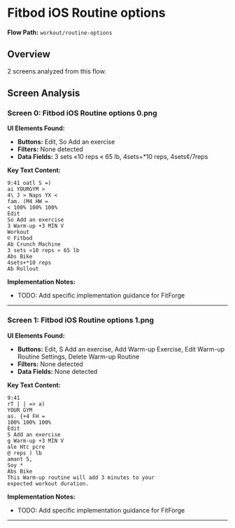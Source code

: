 # Fitbod iOS Routine options

**Flow Path:** `workout/routine-options`

## Overview
2 screens analyzed from this flow.

## Screen Analysis

### Screen 0: Fitbod iOS Routine options 0.png

**UI Elements Found:**
- **Buttons:** Edit, So Add an exercise
- **Filters:** None detected  
- **Data Fields:** 3 sets «10 reps « 65 lb, 4sets+*10 reps, 4sets¢/7reps

**Key Text Content:**
```
9:41 oatl S =)
ai YOURGYM >
4\ J > Naps YX <
fam. (M4 HW =
< 100% 100% 100%
Edit
So Add an exercise
3 Warm-up +3 MIN V
Workout
© Fitbod
Ab Crunch Machine
3 sets «10 reps « 65 lb
Abs Bike
4sets+*10 reps
Ab Rollout
```

**Implementation Notes:**
- TODO: Add specific implementation guidance for FitForge

---

### Screen 1: Fitbod iOS Routine options 1.png

**UI Elements Found:**
- **Buttons:** Edit, S Add an exercise, Add Warm-up Exercise, Edit Warm-up Routine Settings, Delete Warm-up Routine
- **Filters:** None detected  
- **Data Fields:** None detected

**Key Text Content:**
```
9:41
rT | | => a)
YOUR GYM
as. {+4 FH =
100% 100% 100%
Edit
S Add an exercise
g Warm-up +3 MIN V
ale Htc pcre
@ reps ) lb
amant 5,
Soy *
Abs Bike
This Warm-up routine will add 3 minutes to your
expected workout duration.
```

**Implementation Notes:**
- TODO: Add specific implementation guidance for FitForge

---

